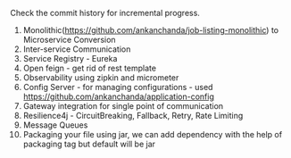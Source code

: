 Check the commit history for incremental progress.

1. Monolithic(https://github.com/ankanchanda/job-listing-monolithic) to Microservice Conversion
2. Inter-service Communication
3. Service Registry - Eureka
4. Open feign - get rid of rest template
5. Observability using zipkin and micrometer
6. Config Server - for managing configurations - used https://github.com/ankanchanda/application-config
7. Gateway integration for single point of communication
8. Resilience4j - CircuitBreaking, Fallback, Retry, Rate Limiting
9. Message Queues
10. Packaging your file using jar, we can add dependency with the help of packaging tag but default will be jar
